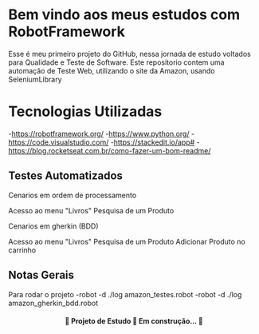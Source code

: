 # Bem vindo aos meus estudos com RobotFramework

Esse é meu primeiro projeto do GitHub, nessa jornada de estudo voltados para Qualidade e Teste de Software.
Este repositorio contem uma automação de Teste Web, utilizando o site da Amazon, usando SeleniumLibrary 


# Tecnologias Utilizadas

-https://robotframework.org/
-https://www.python.org/
-https://code.visualstudio.com/
-https://stackedit.io/app#
-https://blog.rocketseat.com.br/como-fazer-um-bom-readme/

## Testes Automatizados

Cenarios em ordem de processamento

Acesso ao menu "Livros"
Pesquisa de um Produto

Cenarios em gherkin (BDD)

Acesso ao menu "Livros"
Pesquisa de um Produto
Adicionar Produto no carrinho


## Notas Gerais
Para rodar o projeto
-robot -d ./log amazon_testes.robot
-robot -d ./log amazon_gherkin_bdd.robot

<h4 align="center"> 🚧 Projeto de Estudo 🚀 Em construção... 🚧 </h4>